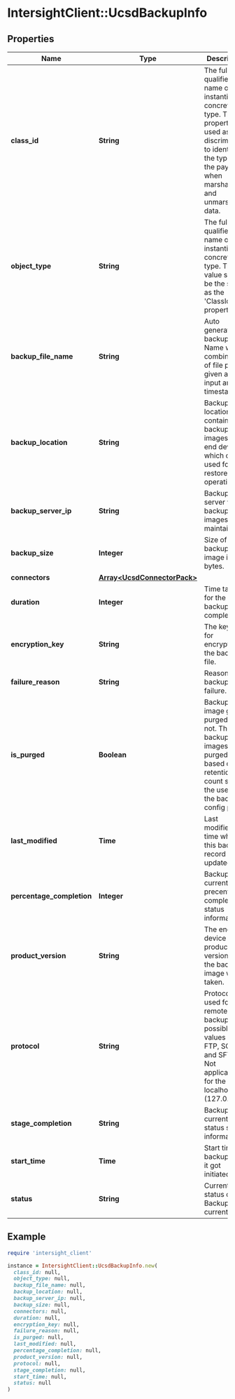 # IntersightClient::UcsdBackupInfo

## Properties

| Name | Type | Description | Notes |
| ---- | ---- | ----------- | ----- |
| **class_id** | **String** | The fully-qualified name of the instantiated, concrete type. This property is used as a discriminator to identify the type of the payload when marshaling and unmarshaling data. | [default to &#39;ucsd.BackupInfo&#39;] |
| **object_type** | **String** | The fully-qualified name of the instantiated, concrete type. The value should be the same as the &#39;ClassId&#39; property. | [default to &#39;ucsd.BackupInfo&#39;] |
| **backup_file_name** | **String** | Auto generated backup File Name with combination of file prefix given an user input and the timestamp. | [optional][readonly] |
| **backup_location** | **String** | Backup location that contains the backup images for end device which can be used for restore operation. | [optional][readonly] |
| **backup_server_ip** | **String** | Backup server where backup images are maintained. | [optional][readonly] |
| **backup_size** | **Integer** | Size of the backup image in bytes. | [optional][readonly] |
| **connectors** | [**Array&lt;UcsdConnectorPack&gt;**](UcsdConnectorPack.md) |  | [optional] |
| **duration** | **Integer** | Time taken for the backup to be completed. | [optional][readonly] |
| **encryption_key** | **String** | The key used for encrypting the backup file. | [optional] |
| **failure_reason** | **String** | Reason for backup failure. | [optional][readonly] |
| **is_purged** | **Boolean** | Backup image got purged or not. The backup images get purged based on the retention count set by the user in the backup config policy. | [optional][readonly] |
| **last_modified** | **Time** | Last modified time when this backup record got updated. | [optional][readonly] |
| **percentage_completion** | **Integer** | Backup current precentage completion status information. | [optional][readonly] |
| **product_version** | **String** | The end device product version when the backup image was taken. | [optional] |
| **protocol** | **String** | Protocol used for the remote backup. possible values are FTP, SCP and SFTP. Not applicable for the localhost (127.0.0.1). | [optional][readonly] |
| **stage_completion** | **String** | Backup current status stage information. | [optional][readonly] |
| **start_time** | **Time** | Start time of backup when it got initiated. | [optional][readonly] |
| **status** | **String** | Current status of Backup current. | [optional][readonly] |

## Example

```ruby
require 'intersight_client'

instance = IntersightClient::UcsdBackupInfo.new(
  class_id: null,
  object_type: null,
  backup_file_name: null,
  backup_location: null,
  backup_server_ip: null,
  backup_size: null,
  connectors: null,
  duration: null,
  encryption_key: null,
  failure_reason: null,
  is_purged: null,
  last_modified: null,
  percentage_completion: null,
  product_version: null,
  protocol: null,
  stage_completion: null,
  start_time: null,
  status: null
)
```

